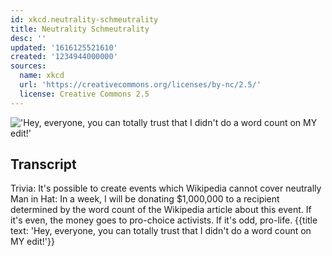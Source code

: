 ```yaml
---
id: xkcd.neutrality-schmeutrality
title: Neutrality Schmeutrality
desc: ''
updated: '1616125521610'
created: '1234944000000'
sources:
  name: xkcd
  url: 'https://creativecommons.org/licenses/by-nc/2.5/'
  license: Creative Commons 2.5
---
```

!['Hey, everyone, you can totally trust that I didn't do a word count on MY edit!'](https://imgs.xkcd.com/comics/neutrality_shmeutrality.png)

## Transcript
Trivia: It's possible to create events which Wikipedia cannot cover neutrally
Man in Hat: In a week, I will be donating $1,000,000 to a recipient determined by the word count of the Wikipedia article about this event. If it's even, the money goes to pro-choice activists. If it's odd, pro-life.
{{title text: 'Hey, everyone, you can totally trust that I didn't do a word count on MY edit!'}}
